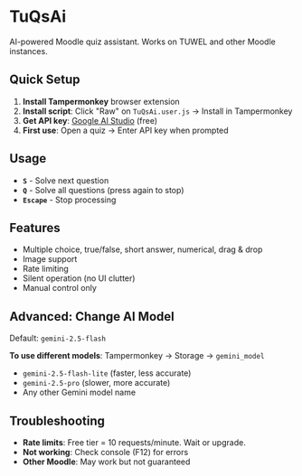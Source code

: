 # TuQsAi

AI-powered Moodle quiz assistant. Works on TUWEL and other Moodle instances.

## Quick Setup

1. **Install Tampermonkey** browser extension
2. **Install script**: Click "Raw" on `TuQsAi.user.js` → Install in Tampermonkey
3. **Get API key**: [Google AI Studio](https://aistudio.google.com/apikey) (free)
4. **First use**: Open a quiz → Enter API key when prompted

## Usage

-   **`S`** - Solve next question
-   **`Q`** - Solve all questions (press again to stop)
-   **`Escape`** - Stop processing

## Features

-   Multiple choice, true/false, short answer, numerical, drag & drop
-   Image support
-   Rate limiting
-   Silent operation (no UI clutter)
-   Manual control only

## Advanced: Change AI Model

Default: `gemini-2.5-flash`

**To use different models**: Tampermonkey → Storage → `gemini_model`

-   `gemini-2.5-flash-lite` (faster, less accurate)
-   `gemini-2.5-pro` (slower, more accurate)
-   Any other Gemini model name

## Troubleshooting

-   **Rate limits**: Free tier = 10 requests/minute. Wait or upgrade.
-   **Not working**: Check console (F12) for errors
-   **Other Moodle**: May work but not guaranteed
